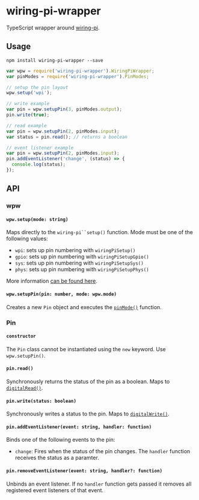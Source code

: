 # wiring-pi-wrapper

TypeScript wrapper around [wiring-pi](https://github.com/eugeneware/wiring-pi).

## Usage

`npm install wiring-pi-wrapper --save`

```javascript
var wpw = require('wiring-pi-wrapper').WiringPiWrapper;
var pinModes = require('wiring-pi-wrapper').PinModes;

// setup the pin layout
wpw.setup('wpi');

// write example
var pin = wpw.setupPin(3, pinModes.output);
pin.write(true);

// read example
var pin = wpw.setupPin(2, pinModes.input);
var status = pin.read(); // returns a boolean

// event listener example
var pin = wpw.setupPin(2, pinModes.input);
pin.addEventListener('change', (status) => {
  console.log(status);
});
```

## API

### wpw

#### `wpw.setup(mode: string)`

Maps directly to the `wiring-pi``setup()` function. Mode must be one of the following values:

- `wpi`: sets up pin numbering with `wiringPiSetup()`
- `gpio`: sets up pin numbering with `wiringPiSetupGpio()`
- `sys`: sets up pin numbering with `wiringPiSetupSys()`
- `phys`: sets up pin numbering with `wiringPiSetupPhys()`

More information [can be found here](https://github.com/eugeneware/wiring-pi/blob/master/DOCUMENTATION.md#setupmode).

#### `wpw.setupPin(pin: number, mode: wpw.mode)`

Creates a new `Pin` object and executes the [`pinMode()`](https://github.com/eugeneware/wiring-pi/blob/master/DOCUMENTATION.md#pinmodepin-mode) function.

### Pin

#### `constructor`

The `Pin` class cannot be instantiated using the `new` keyword. Use `wpw.setupPin()`.

#### `pin.read()`

Synchronously returns the status of the pin as a boolean. Maps to [`digitalRead()`](https://github.com/eugeneware/wiring-pi/blob/master/DOCUMENTATION.md#digitalreadpin).

#### `pin.write(status: boolean)`

Synchronously writes a status to the pin. Maps to [`digitalWrite()`](https://github.com/eugeneware/wiring-pi/blob/master/DOCUMENTATION.md#digitalwritepin-state).

#### `pin.addEventListener(event: string, handler: function)`

Binds one of the following events to the pin:

- `change`: Fires when the status of the pin changes. The `handler` function receives the status as a paramter.

#### `pin.removeEventListener(event: string, handler?: function)`

Unbinds an event listener. If no `handler` function gets passed it removes all registered event listeners of that event.
